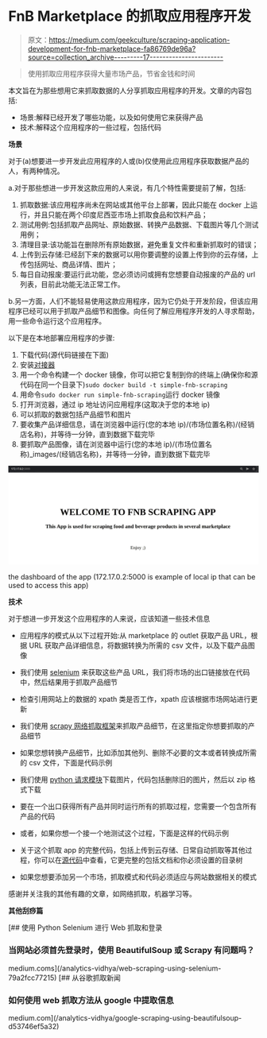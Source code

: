 # FnB Marketplace 的抓取应用程序开发

> 原文：<https://medium.com/geekculture/scraping-application-development-for-fnb-marketplace-fa86769de96a?source=collection_archive---------17----------------------->

> 使用抓取应用程序获得大量市场产品，节省金钱和时间

本文旨在为那些想用它来抓取数据的人分享抓取应用程序的开发。文章的内容包括:

*   场景:解释已经开发了哪些功能，以及如何使用它来获得产品
*   技术:解释这个应用程序的一些过程，包括代码

**场景**

对于(a)想要进一步开发此应用程序的人或(b)仅使用此应用程序获取数据产品的人，有两种情况。

a.对于那些想进一步开发这款应用的人来说，有几个特性需要提前了解，包括:

1.  抓取数据:该应用程序尚未在网站或其他平台上部署，因此只能在 docker 上运行，并且只能在两个印度尼西亚市场上抓取食品和饮料产品；
2.  测试用例:包括抓取产品网址、原始数据、转换产品数据、下载图片等几个测试用例；
3.  清理目录:该功能旨在删除所有原始数据，避免重复文件和重新抓取时的错误；
4.  上传到云存储:已经刮下来的数据可以用你要调整的设置上传到你的云存储，上传包括网址、商品详情、图片；
5.  每日自动报废:要运行此功能，您必须访问或拥有您想要自动报废的产品的 url 列表，目前此功能无法正常工作。

b.另一方面，人们不能轻易使用这款应用程序，因为它仍处于开发阶段，但该应用程序已经可以用于抓取产品细节和图像。向任何了解应用程序开发的人寻求帮助，用一些命令运行这个应用程序。

以下是在本地部署应用程序的步骤:

1.  下载代码(源代码链接在下面)
2.  安装[对接器](https://docs.docker.com/engine/install/)
3.  用一个命令构建一个 docker 镜像，你可以把它复制到你的终端上(确保你和源代码在同一个目录下)`sudo docker build -t simple-fnb-scraping`
4.  用命令`sudo docker run simple-fnb-scraping`运行 docker 镜像
5.  打开浏览器，通过 ip 地址访问应用程序(这取决于您的本地 ip)
6.  可以抓取的数据包括产品细节和图片
7.  要收集产品详细信息，请在浏览器中运行(您的本地 ip)/(市场位置名称)/(经销店名称)，并等待一分钟，直到数据下载完毕
8.  要抓取产品图像，请在浏览器中运行(您的本地 ip)/(市场位置名称)_images/(经销店名称)，并等待一分钟，直到数据下载完毕

![](img/2b65338d4d3c5807bcb2c6a235c07255.png)

the dashboard of the app (172.17.0.2:5000 is example of local ip that can be used to access this app)

**技术**

对于想进一步开发这个应用程序的人来说，应该知道一些技术信息

*   应用程序的模式从以下过程开始:从 marketplace 的 outlet 获取产品 URL，根据 URL 获取产品详细信息，将数据转换为所需的 csv 文件，以及下载产品图像
*   我们使用 [selenium](https://selenium-python.readthedocs.io/) 来获取这些产品 URL，我们将市场的出口链接放在代码中，然后结果用于抓取产品细节

*   检查引用网站上的数据的 xpath 类是否工作，xpath 应该根据市场网站进行更新
*   我们使用 [scrapy 网络抓取框架](https://scrapy.org/)来抓取产品细节，在这里指定你想要抓取的产品细节

*   如果您想转换产品细节，比如添加其他列、删除不必要的文本或者转换成所需的 csv 文件，下面是代码示例

*   我们使用 [python 请求模块](https://pypi.org/project/requests/)下载图片，代码包括删除旧的图片，然后以 zip 格式下载

*   要在一个出口获得所有产品并同时运行所有的抓取过程，您需要一个包含所有产品的代码

*   或者，如果你想一个接一个地测试这个过程，下面是这样的代码示例

*   关于这个抓取 app 的完整代码，包括上传到云存储、日常自动抓取等其他过程，你可以在[源代码](https://github.com/rahmantaufik27/automate_scraping)中查看，它更完整的包括文档和你必须设置的目录树
*   如果您想要添加另一个市场，抓取模式和代码必须适应与网站数据相关的模式

感谢并关注我的其他有趣的文章，如网络抓取，机器学习等。

**其他刮痧篇**

[](/analytics-vidhya/web-scraping-using-selenium-79a2fcc77215) [## 使用 Python Selenium 进行 Web 抓取和登录

### 当网站必须首先登录时，使用 BeautifulSoup 或 Scrapy 有问题吗？

medium.coms](/analytics-vidhya/web-scraping-using-selenium-79a2fcc77215) [](/analytics-vidhya/google-scraping-using-beautifulsoup-d53746ef5a32) [## 从谷歌抓取新闻

### 如何使用 web 抓取方法从 google 中提取信息

medium.com](/analytics-vidhya/google-scraping-using-beautifulsoup-d53746ef5a32)